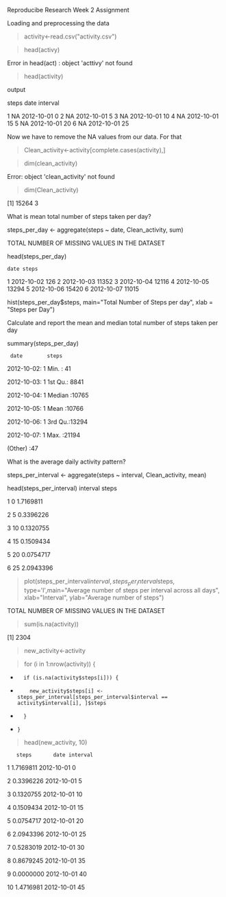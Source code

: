 
Reproducibe Research Week 2 Assignment

Loading and preprocessing the data

>activity<-read.csv("activity.csv")

>head(activy)

Error in head(act) : object 'acttivy' not found

>head(activity)

output

steps date interval

1 NA 2012-10-01 0
2 NA 2012-10-01 5
3 NA 2012-10-01 10
4 NA 2012-10-01 15
5 NA 2012-10-01 20
6 NA 2012-10-01 25

Now we have to remove the NA values from our data. For that

>Clean_activity<-activity[complete.cases(activity),]

>dim(clean_activity)

Error: object 'clean_activity' not found

>dim(Clean_activity)

[1] 15264 3

What is mean total number of steps taken per day?

steps_per_day <- aggregate(steps ~ date, Clean_activity, sum)

TOTAL NUMBER OF MISSING VALUES IN THE DATASET


head(steps_per_day)


    date steps
1 2012-10-02 126 2 2012-10-03 11352 3 2012-10-04 12116 4 2012-10-05 13294 5 2012-10-06 15420 6 2012-10-07 11015

hist(steps_per_day$steps, main="Total Number of Steps per day", xlab = "Steps per Day")

Calculate and report the mean and median total number of steps taken per day

summary(steps_per_day)

     date        steps      
2012-10-02: 1 Min. : 41

2012-10-03: 1 1st Qu.: 8841

2012-10-04: 1 Median :10765

2012-10-05: 1 Mean :10766

2012-10-06: 1 3rd Qu.:13294

2012-10-07: 1 Max. :21194

(Other) :47

What is the average daily activity pattern?

steps_per_interval <- aggregate(steps ~ interval, Clean_activity, mean)

head(steps_per_interval)
  interval     steps
  
1        0 1.7169811

2        5 0.3396226

3       10 0.1320755

4       15 0.1509434

5       20 0.0754717

6       25 2.0943396

> plot(steps_per_interval$interval, steps_per_interval$steps, type='l',main="Average number of steps per interval across all days", xlab="Interval", ylab="Average number of steps")

TOTAL NUMBER OF MISSING VALUES IN THE DATASET

> sum(is.na(activity))

[1] 2304

> new_activity<-activity

>  for (i in 1:nrow(activity)) {
+       if (is.na(activity$steps[i])) {
+         new_activity$steps[i] <- steps_per_interval[steps_per_interval$interval ==     activity$interval[i], ]$steps
+       }
+     }

> head(new_activity, 10)

       steps       date interval
       
1  1.7169811 2012-10-01        0

2  0.3396226 2012-10-01        5

3  0.1320755 2012-10-01       10

4  0.1509434 2012-10-01       15

5  0.0754717 2012-10-01       20

6  2.0943396 2012-10-01       25

7  0.5283019 2012-10-01       30

8  0.8679245 2012-10-01       35

9  0.0000000 2012-10-01       40

10 1.4716981 2012-10-01       45
